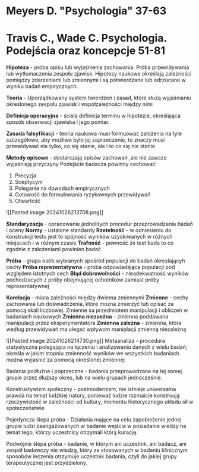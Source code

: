 # Meyers D. "Psychologia" 37-63
# Travis C., Wade C. Psychologia. Podejścia oraz koncepcje 51-81

**Hipoteza** - próba opisu lub wyjaśnienia zachowania. Próba przewidywania lub wytłumaczenia zespołu zjawisk. Hipotezy naukowe określają zależności pomiędzy zdarzeniami lub zmiennymi i są potwierdzane lub odrzucane w wyniku badań empirycznych.

**Teoria** - Uporządkowany system twierdzeń i zasad, które służą wyjaśnianiu określonego zespołu zjawisk i współzależności między nimi

**Definicja operacyjna** - ścisła definicja terminu w hipotezie, określająca sposób obserwacji zjawiska i jego pomiar.

**Zasada falsyfikacji** - teoria naukowa musi formuować założenia na tyle szczegółowe, aby możliwe było jej zaprzeczenie, to znaczy musi przewidywać nie tylko, co się stanie, ale i to co się nie stanie


**Metody opisowe** - dostarczają opisów zachowań ,ale nie zawsze wyjaśniają przyczyny
Podejście badacza powinny cechować:
1. Precyzja
2. Sceptycym
3. Poleganie na dowodach empirycznych
4. Gotowość do formułowania ryzykownych przewidywań
5. Otwartość


![[Pasted image 20241026213708.png]]

**Standaryzacja** -  opracowanie jednolitych procedur przeprowadzania badań i oceny
**Normy** - ustalone standardy
**Rzetelność** - w odniesieniu do konstrukcji testu jest to spójność wyników uzyskiwanych w różnych miejscach i w różnym czasie
**Trafność** - pewność że test bada to co zgodnie z założeniami powinien badać

**Próba** - grupa osób wybranych spośród populacji do badań okreslającyh cechy
**Próba reprezentatywna** - próba odpowiadająca populacji pod względem istotnych cech
**Błąd dobrowolności** - nieadekwatność wyników pochodzacych z próby obejmującej ochotników zamiast próby reprezentatywnej

**Korelacja** - miara zależności między dwiema zmiennymi
**Zmienne** - cechy zachowania lub doświadczenia, które mozna zmierzyć lub opisać za pomocą skali liczbowej. Zmienne sa przedmiotem manipulacji i obliczeń w badaniach naukowych
**Zmienna niezaeżna** - zmienna poddawana manipulacji przez eksperymentatora
**Zmienna zależna** - zmienna, która według przewidywań ma ulegać wpływom maniplacji zmienną niezależną

![[Pasted image 20241026214730.png]]
Metaanaliza - procedura statystyczna polegająca na łączeniu i analizowaniu danych z wielu badań; określa w jakim stopniu zmienność wyników we wszystkich badaniach można wyjaśnić za pomocą określonej zmiennej

Badania podłużne i poprzeczne - badania przeprowadzane na tej samej grupie przez dłuższy okres, lub na wielu grupach jednocześnie.

Konstruktywizm społeczny - postmodernizm, nie istnieje uniwersalna prawda na temat ludzkiej natury, ponieważ ludzie rozmaicie konstruują rzeczywistość w zależności od kultury, momentu historycznego  układu sił w społeczeństwie

Pojedyncza ślepa próba - Działania mające na celu zapobieżenie jednej grupie ludzi zaangażowanych w badanie wejścia w posiadanie wiedzy na temat tego, którzy uczestnicy otrzymali którą kurację.

Podwójnie ślepa próba - badanie, w którym ani uczestnik, ani badacz, ani zespół badawczy nie wiedzą, który ze stosowanych w badaniu klinicznym sposobów leczenia otrzymuje uczestnik badania, czyli do jakiej grupy terapeutycznej jest przydzielony.